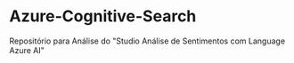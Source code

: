 # Azure-Cognitive-Search
Repositório para Análise do "Studio Análise de Sentimentos com Language Azure AI"
